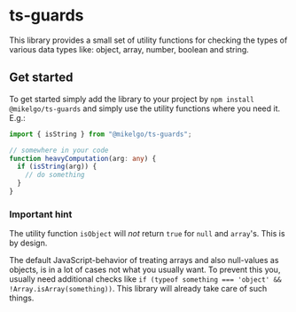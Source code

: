 # ts-guards

This library provides a small set of utility functions for checking the types of various
data types like: object, array, number, boolean and string.

## Get started

To get started simply add the library to your project by `npm install @mikelgo/ts-guards` and simply
use the utility functions where you need it. E.g.:

```typescript
import { isString } from "@mikelgo/ts-guards";

// somewhere in your code
function heavyComputation(arg: any) {
  if (isString(arg)) {
    // do something
  }
}
```

### Important hint
The utility function `isObject` will *not* return `true` for `null` and `array`'s. This is by design.

The default JavaScript-behavior of treating arrays and also null-values as objects, is in a lot of 
cases not what you usually want. To prevent this you, usually need additional checks like 
`if (typeof something === 'object' && !Array.isArray(something))`. This library will already take care of such things.
